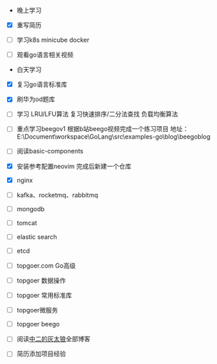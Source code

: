 + 晚上学习
- [x] 重写简历

- [ ] 学习k8s minicube docker

- [ ] 观看go语言相关视频
+ 白天学习
- [x] 复习go语言标准库

- [x] 刷华为od题库 

- [ ] 学习 LRU/LFU算法 复习快速排序/二分法查找 负载均衡算法

- [ ] 重点学习beegov1 根据b站beego视频完成一个练习项目 地址：E:\Document\workspace\GoLang\src\examples-go\blog\beegoblog

- [ ] 阅读basic-components

- [x] 安装参考配置neovim 完成后新建一个仓库

- [x] nginx

- [ ] kafka、rocketmq、rabbitmq

- [ ] mongodb

- [ ] tomcat

- [ ] elastic search

- [ ] etcd

- [ ] topgoer.com Go高级

- [ ] topgoer 数据操作

- [ ] topgoer 常用标准库

- [ ] topgoer微服务

- [ ] topgoer beego

- [ ] 阅读[中二的灰太狼](http://120.79.202.23/)全部博客

- [ ] 简历添加项目经验
